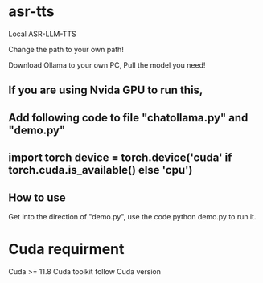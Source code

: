 # asr-tts
Local ASR-LLM-TTS

Change the path to your own path!

Download Ollama to your own PC, Pull the model you need!

## If you are using Nvida GPU to run this, 

Add following code to file "chatollama.py" and "demo.py"
--
import torch
device = torch.device('cuda' if torch.cuda.is_available() else 'cpu')
--

## How to use

Get into the direction of "demo.py", use the code python demo.py to run it.

# Cuda requirment

Cuda >= 11.8
Cuda toolkit follow Cuda version
